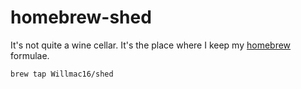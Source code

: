 # homebrew-shed

It's not quite a wine cellar. It's the place where I keep my [homebrew](https://brew.sh) formulae.

```shell
brew tap Willmac16/shed
```
